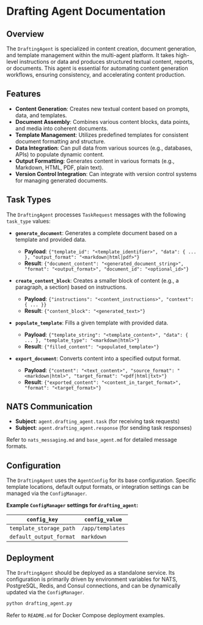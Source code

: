 # Drafting Agent Documentation

## Overview

The `DraftingAgent` is specialized in content creation, document generation, and template management within the multi-agent platform. It takes high-level instructions or data and produces structured textual content, reports, or documents. This agent is essential for automating content generation workflows, ensuring consistency, and accelerating content production.

## Features

*   **Content Generation**: Creates new textual content based on prompts, data, and templates.
*   **Document Assembly**: Combines various content blocks, data points, and media into coherent documents.
*   **Template Management**: Utilizes predefined templates for consistent document formatting and structure.
*   **Data Integration**: Can pull data from various sources (e.g., databases, APIs) to populate dynamic content.
*   **Output Formatting**: Generates content in various formats (e.g., Markdown, HTML, PDF, plain text).
*   **Version Control Integration**: Can integrate with version control systems for managing generated documents.

## Task Types

The `DraftingAgent` processes `TaskRequest` messages with the following `task_type` values:

*   **`generate_document`**: Generates a complete document based on a template and provided data.
    *   **Payload**: `{"template_id": "<template_identifier>", "data": { ... }, "output_format": "<markdown|html|pdf>"}`
    *   **Result**: `{"document_content": "<generated_document_string>", "format": "<output_format>", "document_id": "<optional_id>"}`

*   **`create_content_block`**: Creates a smaller block of content (e.g., a paragraph, a section) based on instructions.
    *   **Payload**: `{"instructions": "<content_instructions>", "context": { ... }}`
    *   **Result**: `{"content_block": "<generated_text>"}`

*   **`populate_template`**: Fills a given template with provided data.
    *   **Payload**: `{"template_string": "<template_content>", "data": { ... }, "template_type": "<markdown|html>"}`
    *   **Result**: `{"filled_content": "<populated_template>"}`

*   **`export_document`**: Converts content into a specified output format.
    *   **Payload**: `{"content": "<text_content>", "source_format": "<markdown|html>", "target_format": "<pdf|html|txt>"}`
    *   **Result**: `{"exported_content": "<content_in_target_format>", "format": "<target_format>"}`

## NATS Communication

*   **Subject**: `agent.drafting_agent.task` (for receiving task requests)
*   **Subject**: `agent.drafting_agent.response` (for sending task responses)

Refer to `nats_messaging.md` and `base_agent.md` for detailed message formats.

## Configuration

The `DraftingAgent` uses the `AgentConfig` for its base configuration. Specific template locations, default output formats, or integration settings can be managed via the `ConfigManager`.

**Example `ConfigManager` settings for `drafting_agent`:**

| `config_key`      | `config_value`                                                              |
|-------------------|-----------------------------------------------------------------------------|
| `template_storage_path` | `/app/templates`                                                            |
| `default_output_format` | `markdown`                                                                  |

## Deployment

The `DraftingAgent` should be deployed as a standalone service. Its configuration is primarily driven by environment variables for NATS, PostgreSQL, Redis, and Consul connections, and can be dynamically updated via the `ConfigManager`.

```bash
python drafting_agent.py
```

Refer to `README.md` for Docker Compose deployment examples.

